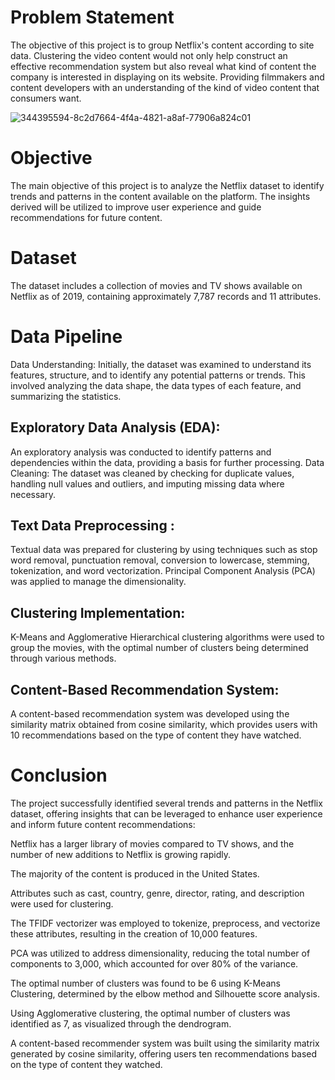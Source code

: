 # Problem Statement
The objective of this project is to group Netflix's content according to site data. Clustering the video content would not only help construct an effective recommendation system but also reveal what kind of content the company is interested in displaying on its website. Providing filmmakers and content developers with an understanding of the kind of video content that consumers want.


![344395594-8c2d7664-4f4a-4821-a8af-77906a824c01](https://github.com/user-attachments/assets/1753a7cd-2d97-4074-82fd-1d35b0006500)

# Objective
The main objective of this project is to analyze the Netflix dataset to identify trends and patterns in the content available on the platform. The insights derived will be utilized to improve user experience and guide recommendations for future content.

# Dataset
The dataset includes a collection of movies and TV shows available on Netflix as of 2019, containing approximately 7,787 records and 11 attributes.

# Data Pipeline
Data Understanding: Initially, the dataset was examined to understand its features, structure, and to identify any potential patterns or trends. This involved analyzing the data shape, the data types of each feature, and summarizing the statistics.

## Exploratory Data Analysis (EDA):

An exploratory analysis was conducted to identify patterns and dependencies within the data, providing a basis for further processing. Data Cleaning: The dataset was cleaned by checking for duplicate values, handling null values and outliers, and imputing missing data where necessary.

## Text Data Preprocessing : 
Textual data was prepared for clustering by using techniques such as stop word removal, punctuation removal, conversion to lowercase, stemming, tokenization, and word vectorization. Principal Component Analysis (PCA) was applied to manage the dimensionality.

## Clustering Implementation: 
K-Means and Agglomerative Hierarchical clustering algorithms were used to group the movies, with the optimal number of clusters being determined through various methods.

## Content-Based Recommendation System:
A content-based recommendation system was developed using the similarity matrix obtained from cosine similarity, which provides users with 10 recommendations based on the type of content they have watched.

# Conclusion
The project successfully identified several trends and patterns in the Netflix dataset, offering insights that can be leveraged to enhance user experience and inform future content recommendations:

Netflix has a larger library of movies compared to TV shows, and the number of new additions to Netflix is growing rapidly.

The majority of the content is produced in the United States.

Attributes such as cast, country, genre, director, rating, and description were used for clustering.

The TFIDF vectorizer was employed to tokenize, preprocess, and vectorize these attributes, resulting in the creation of 10,000 features.

PCA was utilized to address dimensionality, reducing the total number of components to 3,000, which accounted for over 80% of the variance.

The optimal number of clusters was found to be 6 using K-Means Clustering, determined by the elbow method and Silhouette score analysis.

Using Agglomerative clustering, the optimal number of clusters was identified as 7, as visualized through the dendrogram.

A content-based recommender system was built using the similarity matrix generated by cosine similarity, offering users ten recommendations based on the type of content they watched.
